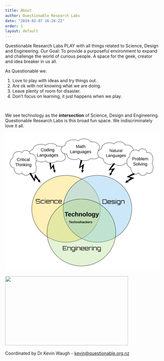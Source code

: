 ```yaml
---
title: About
author: Questionable Research Labs
date: "2019-02-07 16:26:22"
order: 1
layout: default
---
```


Questionable Research Labs PLAY with all things related to Science, Design and Engineering.
Our Goal: To provide a purposeful environment to expand and challenge the world of curious people. A space for the geek, creator and idea breaker in us all.

As Questionable we:

1. Love to play with ideas and try things out.
2. Are ok with not knowing what we are doing.
3. Leave plenty of room for disaster.
4. Don’t focus on learning, it just happens when we play.

<br>

We see technology as the **intersection** of Science, Design and Engineering. Questionable Research Labs is this broad fun space. We indiscriminately love it all.

![Questionable Research Labs Model](/info-page-assets/about/qrlmodel_o.png)

<div class="video"><a href="https://technohackers.org/about/?wvideo=lz5s3apywy"><img src="https://embed-fastly.wistia.com/deliveries/bfe530bae701388a6281a5b1f37293c30b9a3fe7.jpg?image_play_button_size=2x&amp;image_crop_resized=960x540&amp;image_play_button=1&amp;image_play_button_color=007ed1e0" width="400" height="225" style="width: 400px; height: 225px;"></a></div>

Coordinated by Dr Kevin Waugh \- [kevin@questionable.org.nz](kevin@questionable.org.nz)
